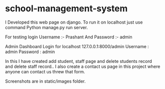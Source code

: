 # school-management-system
I Developed this web page on django.
To run it on localhost just use command 
Python manage.py run server.

For testing login Username :- Prashant
And Password :- admin


Admin Dashboard Login for localhost
127.0.0.1:8000/admin
Username : admin
Password : admin

In this I have created add student, staff page and delete students record and delete staff record..
I also create a contact us page in this project where anyone can contact us threw that form.

Screenshots are in static/images folder.
